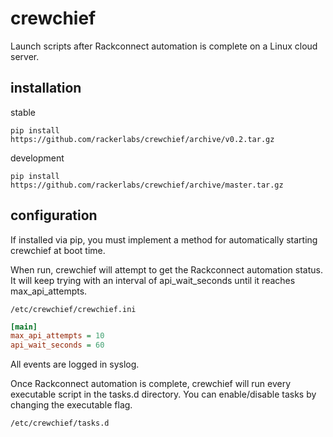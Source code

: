 # crewchief

Launch scripts after Rackconnect automation is complete on a Linux cloud server.

## installation

stable

```
pip install https://github.com/rackerlabs/crewchief/archive/v0.2.tar.gz
```

development

```
pip install https://github.com/rackerlabs/crewchief/archive/master.tar.gz
```

## configuration

If installed via pip, you must implement a method for automatically starting crewchief at boot time.

When run, crewchief will attempt to get the Rackconnect automation status.  It will keep trying with an interval of api_wait_seconds until it reaches max_api_attempts.

```
/etc/crewchief/crewchief.ini
```
```ini
[main]
max_api_attempts = 10
api_wait_seconds = 60
```

All events are logged in syslog.

Once Rackconnect automation is complete, crewchief will run every executable script in the tasks.d directory.  You can enable/disable tasks by changing the executable flag.

```
/etc/crewchief/tasks.d
```
